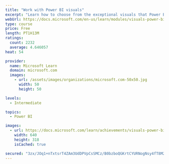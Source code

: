 ```yaml
---
title: "Work with Power BI visuals"
excerpt: "Learn how to choose from the exceptional visuals that Power BI makes available to you. Formatting visuals will direct the user’s attention to exactly where you want it, while helping to make the visual easier to read and interpret. You will also learn about how to use key performance indicators (KPIs)."
webUrl: https://docs.microsoft.com/en-us/learn/modules/visuals-power-bi/
type: course
price: Free
length: PT1H13M
ratings:
  count: 2232
  average: 4.646057
heat: 54

provider:
  name: Microsoft Learn
  domain: microsoft.com
  images:
    - url: /assets/images/organizations/microsoft.com-50x50.jpg
      width: 50
      height: 50

levels:
  - Intermediate

topics:
  - Power BI

images:
  - url: https://docs.microsoft.com/learn/achievements/visuals-power-bi-social.png
    width: 640
    height: 318
    isCached: true

secured: "3zx/JOq1+nTxtsrT4ZAm3UdDPVpCsSMCz/B0bzboQGKrtCYURNogNsy4fT8M2m/C1omv5JB1Za+gSW3KWdgw49ivjkkLjXL8ybAxoYSdB50cnNfXMdgvRG7ktHP/mAjCdzzCSIM0YtAvbpVLXIkvz5tgS81QGL3qrHj1WRQ3BACnpGzfWmqGxpNjVmIoEqeKSyN7PDL5GloqQ2+xtOCczfVapalGWSjdRxbamdqb76rIbdOT6OnjY9Q+UhSftIrq5gKkmI0UcGmZTvQhT5l8VYASfB/WJNvMwVJTwzOkB9UsKRZvOU4ZBAG+7MjEkvKMSVdsn2my83MWrO6iKgLgXWadW8Yoh015C6CnQvryQHfVBcHe4IaWV3NCFcyaVM8Ncf5fv2RSTDnSasjszx7KE9j7zf2IBAaPo8DYdhcbueg=;dnZAeJq6t+RCDMeDItqKmQ=="
---
```


